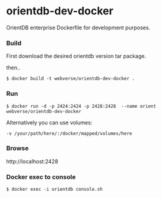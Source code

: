 # orientdb-dev-docker
OrientDB enterprise Dockerfile for development purposes.

### Build

First download the desired orientdb version tar package.

then..
```
$ docker build -t webverse/orientdb-dev-docker .
```

### Run

```
$ docker run -d -p 2424:2424 -p 2428:2428  --name orient webverse/orientdb-dev-docker
````
Alternatively you can use volumes:

`-v /your/path/here/:/docker/mapped/volumes/here`

### Browse

http://localhost:2428

### Docker exec to console

```
$ docker exec -i orientdb console.sh
```

